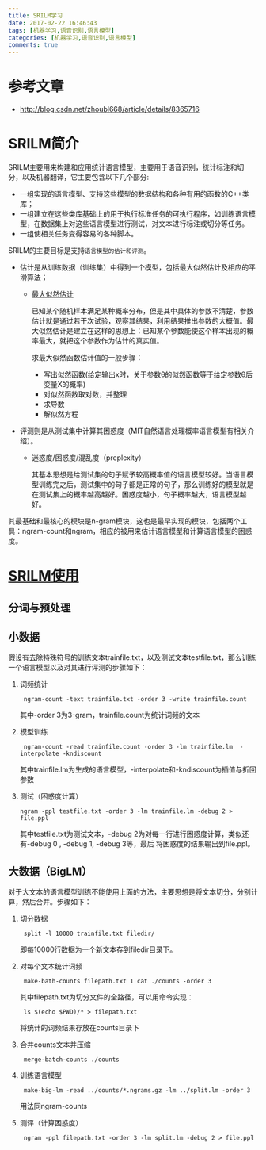 ```yaml
---
title: SRILM学习
date: 2017-02-22 16:46:43
tags: [机器学习,语音识别,语言模型]
categories: [机器学习,语音识别,语言模型]
comments: true
---
```

# 参考文章
* <http://blog.csdn.net/zhoubl668/article/details/8365716>

# SRILM简介
SRILM主要用来构建和应用统计语言模型，主要用于语音识别，统计标注和切分，以及机器翻译，它主要包含以下几个部分:<!--more-->
* 一组实现的语言模型、支持这些模型的数据结构和各种有用的函数的C++类库；
* 一组建立在这些类库基础上的用于执行标准任务的可执行程序，如训练语言模型，在数据集上对这些语言模型进行测试，对文本进行标注或切分等任务。
* 一组使相关任务变得容易的各种脚本。

SRILM的主要目标是支持`语言模型的估计和评测`。

* 估计是从训练数据（训练集）中得到一个模型，包括最大似然估计及相应的平滑算法；
	* [最大似然估计](http://blog.csdn.net/yanqingan/article/details/6125812)
	
		已知某个随机样本满足某种概率分布，但是其中具体的参数不清楚，参数估计就是通过若干次试验，观察其结果，利用结果推出参数的大概值。最大似然估计是建立在这样的思想上：已知某个参数能使这个样本出现的概率最大，就把这个参数作为估计的真实值。

		求最大似然函数估计值的一般步骤： 
 		* 写出似然函数(给定输出x时，关于参数θ的似然函数等于给定参数θ后变量X的概率)
		* 对似然函数取对数，并整理
		* 求导数
		* 解似然方程
		
* 评测则是从测试集中计算其困惑度（MIT自然语言处理概率语言模型有相关介绍）。
	* 迷惑度/困惑度/混乱度（preplexity）
	
		其基本思想是给测试集的句子赋予较高概率值的语言模型较好。当语言模型训练完之后，测试集中的句子都是正常的句子，那么训练好的模型就是在测试集上的概率越高越好。困惑度越小，句子概率越大，语言模型越好。

其最基础和最核心的模块是n-gram模块，这也是最早实现的模块，包括两个工具：ngram-count和ngram，相应的被用来估计语言模型和计算语言模型的困惑度。

# [SRILM使用](http://www.tuicool.com/articles/Mjuiym)

## 分词与预处理

## 小数据

假设有去除特殊符号的训练文本trainfile.txt，以及测试文本testfile.txt，那么训练一个语言模型以及对其进行评测的步骤如下：

1. 词频统计

		ngram-count -text trainfile.txt -order 3 -write trainfile.count
	其中-order 3为3-gram，trainfile.count为统计词频的文本

2. 模型训练

		ngram-count -read trainfile.count -order 3 -lm trainfile.lm  -interpolate -kndiscount
	其中trainfile.lm为生成的语言模型，-interpolate和-kndiscount为插值与折回参数

3.	测试（困惑度计算）

		ngram -ppl testfile.txt -order 3 -lm trainfile.lm -debug 2 > file.ppl
	其中testfile.txt为测试文本，-debug 2为对每一行进行困惑度计算，类似还有-debug 0 , -debug 1, -debug 3等，最后  将困惑度的结果输出到file.ppl。

## 大数据（BigLM）

对于大文本的语言模型训练不能使用上面的方法，主要思想是将文本切分，分别计算，然后合并。步骤如下：

1. 切分数据

		split -l 10000 trainfile.txt filedir/
	即每10000行数据为一个新文本存到filedir目录下。

1. 对每个文本统计词频

		make-bath-counts filepath.txt 1 cat ./counts -order 3
	其中filepath.txt为切分文件的全路径，可以用命令实现：
	
		ls $(echo $PWD)/* > filepath.txt
	将统计的词频结果存放在counts目录下

1. 合并counts文本并压缩

		merge-batch-counts ./counts

1. 训练语言模型

		make-big-lm -read ../counts/*.ngrams.gz -lm ../split.lm -order 3
	用法同ngram-counts

1. 测评（计算困惑度）

		ngram -ppl filepath.txt -order 3 -lm split.lm -debug 2 > file.ppl
